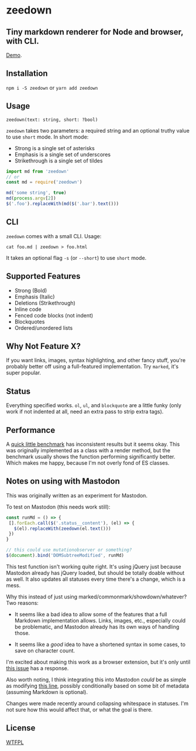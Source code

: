 # zeedown

## Tiny markdown renderer for Node and browser, with CLI.

[Demo](http://jsbin.com/lubugop/edit?html,js,output).

## Installation

`npm i -S zeedown` or `yarn add zeedown`

## Usage

`zeedown(text: string, short: ?bool)`

`zeedown` takes two parameters: a required string and an optional truthy value
to use `short` mode. In short mode:

* Strong is a single set of asterisks
* Emphasis is a single set of underscores
* Strikethrough is a single set of tildes

```javascript
import md from 'zeedown'
// or
const md = require('zeedown')

md('some string', true)
md(process.argv[2])
$('.foo').replaceWith(md($('.bar').text()))
```

## CLI

`zeedown` comes with a small CLI. Usage:

`cat foo.md | zeedown > foo.html`

It takes an optional flag `-s` (or `--short`) to use `short` mode.

## Supported Features

* Strong (Bold)
* Emphasis (Italic)
* Deletions (Strikethrough)
* Inline code
* Fenced code blocks (not indent)
* Blockquotes
* Ordered/unordered lists

## Why Not Feature X?

If you want links, images, syntax highlighting, and other fancy stuff,
you're probably better off using a full-featured implementation. Try `marked`,
it's super popular.

## Status

Everything specified works. `ol`, `ul`, and `blockquote` are a little funky
(only work if not indented at all, need an extra pass to strip extra tags).

## Performance

A [quick little benchmark](https://jsperf.com/tootdown) has inconsistent results
but it seems okay. This was originally implemented as a class with a render
method, but the benchmark usually shows the function performing significantly
better. Which makes me happy, because I'm not overly fond of ES classes.

## Notes on using with Mastodon

This was originally written as an experiment for Mastodon.

To test on Mastodon (this needs work still):

```javascript
const runMd = () => {
 [].forEach.call($('.status__content'), (el) => {
   $(el).replaceWith(zeedown(el.text()))
 })
}

// this could use mutationobserver or something?
$(document).bind('DOMSubtreeModified', runMd)
```

This test function isn't working quite right. It's using jQuery just because
Mastodon already has jQuery loaded, but should be totally doable without as
well. It also updates all statuses every time there's a change, which is a mess.

Why this instead of just using marked/commonmark/showdown/whatever? Two reasons:

* It seems like a bad idea to allow some of the features that a full Markdown
  implementation allows. Links, images, etc., especially could be problematic,
  and Mastodon already has its own ways of handling those.

* It seems like a _good_ idea to have a shortened syntax in some cases, to
  save on character count.

I'm excited about making this work as a browser extension, but it's only until
[this issue](https://github.com/tootsuite/mastodon/issues/853) has a response.

Also worth noting, I think integrating this into Mastodon _could_ be as simple
as modifying
[this line](https://github.com/tootsuite/mastodon/blob/master/app/assets/javascripts/components/components/status_content.jsx#L94),
possibly conditionally based on some bit of metadata (assuming Markdown is
optional).

Changes were made recently around collapsing whitespace in statuses. I'm not
sure how this would affect that, or what the goal is there.

## License

[WTFPL](./LICENSE.md)
